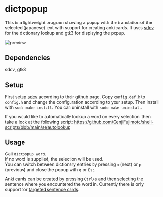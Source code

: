 # dictpopup

This is a lightweight program showing a popup with the translation of the selected (japanese) text with support for creating anki cards. It uses [sdcv](https://github.com/Dushistov/sdcv) for the dictionary lookup and gtk3 for displaying the popup.

![preview](https://github.com/GenjiFujimoto/dictpopup/assets/50422430/b4c90fa5-4a09-46fc-98e7-6f1c88a3d9e7)

## Dependencies
sdcv, gtk3

## Setup
First setup [sdcv](https://github.com/Dushistov/sdcv) according to their github page. Copy `config.def.h` to `config.h` and change the configuration according to your setup.
Then install with `sudo make install`.  You can uninstall with `sudo make uninstall`.

If you would like to automatically lookup a word on every selection, then take a look at the following script: https://github.com/GenjiFujimoto/shell-scripts/blob/main/selautolookup

## Usage
Call `dictpopup word`.\
If no word is supplied, the selection will be used.\
You can switch between dictionary entries by pressing `n` (next) or `p` (previous) and
close the popup with `q` or `Esc`.

Anki cards can be created by pressing `Ctrl+s` and then selecting the sentence where
you encountered the word in.
Currently there is only support for [targeted sentence cards](https://ankiweb.net/shared/info/1557722832).
